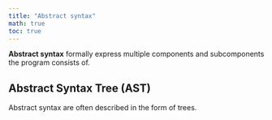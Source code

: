 ```yaml
---
title: "Abstract syntax"
math: true
toc: true
---
```


**Abstract syntax** formally express multiple components and subcomponents the program consists of.

## Abstract Syntax Tree (AST)
Abstract syntax are often described in the form of trees.
